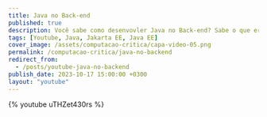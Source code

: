 ```yaml
---
title: Java no Back-end
published: true
description: Você sabe como desenvovler Java no Back-end? Sabe o que era o Java EE? Jakarta EE? Spring? Quarkus? etc...
tags: [Youtube, Java, Jakarta EE, Java EE]
cover_image: /assets/computacao-critica/capa-video-05.png
permalink: /computacao-critica/java-no-backend
redirect_from:
  - /posts/youtube-java-no-backend
publish_date: 2023-10-17 15:00:00 +0300
layout: "youtube"
---
```



{% youtube uTHZet430rs %}